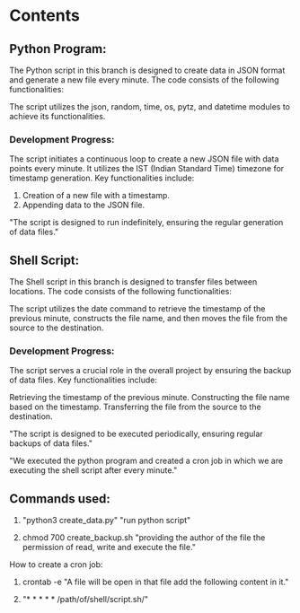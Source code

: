 # Contents
## Python Program:

The Python script in this branch is designed to create data in JSON format and generate a new file every minute. The code consists of the following functionalities:

The script utilizes the json, random, time, os, pytz, and datetime modules to achieve its functionalities.

### Development Progress:

The script initiates a continuous loop to create a new JSON file with data points every minute. It utilizes the IST (Indian Standard Time) timezone for timestamp generation. Key functionalities include:

1. Creation of a new file with a timestamp.
2. Appending data to the JSON file.

"The script is designed to run indefinitely, ensuring the regular generation of data files."

## Shell Script:

The Shell script in this branch is designed to transfer files between locations. The code consists of the following functionalities:

The script utilizes the date command to retrieve the timestamp of the previous minute, constructs the file name, and then moves the file from the source to the destination.

### Development Progress:

The script serves a crucial role in the overall project by ensuring the backup of data files. Key functionalities include:

Retrieving the timestamp of the previous minute.
Constructing the file name based on the timestamp.
Transferring the file from the source to the destination.

"The script is designed to be executed periodically, ensuring regular backups of data files."

"We executed the python program and created a cron job in which we are executing the shell script after every minute."

## Commands used:

1. "python3 create_data.py" "run python script" 

2. chmod 700 create_backup.sh "providing the author of the file the permission of read, write and execute the file."

How to create a cron job:

1. crontab -e
  "A file will be open in that file add the following content in it."

2. "* * * * * /path/of/shell/script.sh/"
